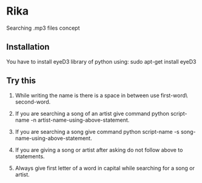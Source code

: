 # Rika
Searching .mp3 files concept
## Installation
You have to install eyeD3 library of python using:
	sudo apt-get install eyeD3
## Try this
1. While writing the name is there is a space in between use first-word\ second-word.

2. If you are searching a song of an artist give command python script-name -n artist-name-using-above-statement.

3. If you are searching a song give command python script-name -s song-name-using-above-statement.

4. If you are giving a song or artist after asking do not follow above to statements.

5. Always give first letter of a word in capital while searching for a song or artist.

